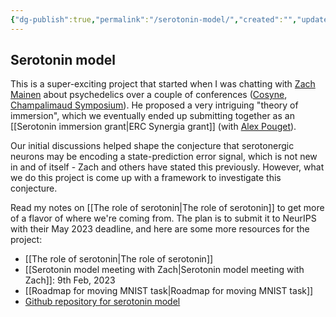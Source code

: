 ```yaml
---
{"dg-publish":true,"permalink":"/serotonin-model/","created":"","updated":""}
---
```



## Serotonin model

This is a super-exciting project that started when I was chatting with [Zach Mainen](https://mainenlab.org/) about psychedelics over a couple of conferences ([Cosyne](https://www.cosyne.org/), [Champalimaud Symposium](https://fchampalimaud.org/events/2022-champalimaud-research-symposium)). He proposed a very intriguing "theory of immersion", which we eventually ended up submitting together as an [[Serotonin immersion grant\|ERC Synergia grant]] (with [Alex Pouget](https://neurocenter-unige.ch/research-groups/alexandre-pouget/)). 

Our initial discussions helped shape the conjecture that serotonergic neurons may be encoding a state-prediction error signal, which is not new in and of itself - Zach and others have stated this previously. However, what we do this project is come up with a framework to investigate this conjecture. 

Read my notes on [[The role of serotonin\|The role of serotonin]] to get more of a flavor of where we're coming from. The plan is to submit it to NeurIPS with their May 2023 deadline, and here are some more resources for the project:

- [[The role of serotonin\|The role of serotonin]]
- [[Serotonin model meeting with Zach\|Serotonin model meeting with Zach]]: 9th Feb, 2023
- [[Roadmap for moving MNIST task\|Roadmap for moving MNIST task]]
- [Github repository for serotonin model](https://github.com/FelixHub/serotonin_model)